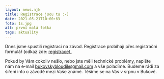 ```yaml
---
layout: news.njk
title: Registrace jsou tu :-)
date: 2021-05-21T10:00:63
foto: 1s.jpg
alt: první malá fotka
tags: aktuality
---
```


Dnes jsme spustili registraci na závod. Registrace probíhají přes registrační formulář (odkaz zde: <a href="/registrace/">registrace).</a> 

Pokud by Vám cokoliv nešlo, nebo jste měli technické problémy, napište nám na e-mail <a>bukovskybloudil@gmail.com</a> a vše poladíme. Budeme rádi za šíření info o závodě mezi Vaše známé. Těšíme se na Vás v srpnu v Bukové.



